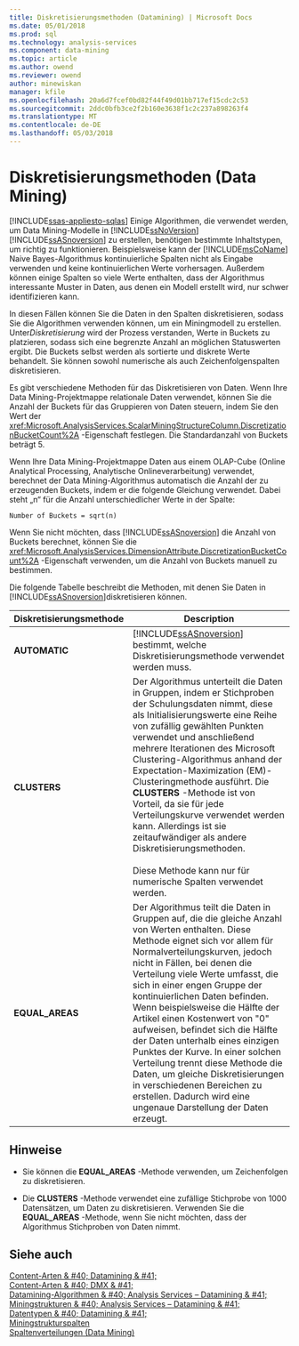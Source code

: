 ```yaml
---
title: Diskretisierungsmethoden (Datamining) | Microsoft Docs
ms.date: 05/01/2018
ms.prod: sql
ms.technology: analysis-services
ms.component: data-mining
ms.topic: article
ms.author: owend
ms.reviewer: owend
author: minewiskan
manager: kfile
ms.openlocfilehash: 20a6d7fcef0bd82f44f49d01bb717ef15cdc2c53
ms.sourcegitcommit: 2ddc0bfb3ce2f2b160e3638f1c2c237a898263f4
ms.translationtype: MT
ms.contentlocale: de-DE
ms.lasthandoff: 05/03/2018
---
```

# <a name="discretization-methods-data-mining"></a>Diskretisierungsmethoden (Data Mining)
[!INCLUDE[ssas-appliesto-sqlas](../../includes/ssas-appliesto-sqlas.md)]
  Einige Algorithmen, die verwendet werden, um Data Mining-Modelle in [!INCLUDE[ssNoVersion](../../includes/ssnoversion-md.md)] [!INCLUDE[ssASnoversion](../../includes/ssasnoversion-md.md)] zu erstellen, benötigen bestimmte Inhaltstypen, um richtig zu funktionieren. Beispielsweise kann der [!INCLUDE[msCoName](../../includes/msconame-md.md)] Naive Bayes-Algorithmus kontinuierliche Spalten nicht als Eingabe verwenden und keine kontinuierlichen Werte vorhersagen. Außerdem können einige Spalten so viele Werte enthalten, dass der Algorithmus interessante Muster in Daten, aus denen ein Modell erstellt wird, nur schwer identifizieren kann.  
  
 In diesen Fällen können Sie die Daten in den Spalten diskretisieren, sodass Sie die Algorithmen verwenden können, um ein Miningmodell zu erstellen. Unter*Diskretisierung* wird der Prozess verstanden, Werte in Buckets zu platzieren, sodass sich eine begrenzte Anzahl an möglichen Statuswerten ergibt. Die Buckets selbst werden als sortierte und diskrete Werte behandelt. Sie können sowohl numerische als auch Zeichenfolgenspalten diskretisieren.  
  
 Es gibt verschiedene Methoden für das Diskretisieren von Daten. Wenn Ihre Data Mining-Projektmappe relationale Daten verwendet, können Sie die Anzahl der Buckets für das Gruppieren von Daten steuern, indem Sie den Wert der <xref:Microsoft.AnalysisServices.ScalarMiningStructureColumn.DiscretizationBucketCount%2A> -Eigenschaft festlegen. Die Standardanzahl von Buckets beträgt 5.  
  
 Wenn Ihre Data Mining-Projektmappe Daten aus einem OLAP-Cube (Online Analytical Processing, Analytische Onlineverarbeitung) verwendet, berechnet der Data Mining-Algorithmus automatisch die Anzahl der zu erzeugenden Buckets, indem er die folgende Gleichung verwendet. Dabei steht „n“ für die Anzahl unterschiedlicher Werte in der Spalte:  
  
 `Number of Buckets = sqrt(n)`  
  
 Wenn Sie nicht möchten, dass [!INCLUDE[ssASnoversion](../../includes/ssasnoversion-md.md)] die Anzahl von Buckets berechnet, können Sie die <xref:Microsoft.AnalysisServices.DimensionAttribute.DiscretizationBucketCount%2A> -Eigenschaft verwenden, um die Anzahl von Buckets manuell zu bestimmen.  
  
 Die folgende Tabelle beschreibt die Methoden, mit denen Sie Daten in [!INCLUDE[ssASnoversion](../../includes/ssasnoversion-md.md)]diskretisieren können.  
  
|Diskretisierungsmethode|Description|  
|---------------------------|-----------------|  
|**AUTOMATIC**|[!INCLUDE[ssASnoversion](../../includes/ssasnoversion-md.md)] bestimmt, welche Diskretisierungsmethode verwendet werden muss.|  
|**CLUSTERS**|Der Algorithmus unterteilt die Daten in Gruppen, indem er Stichproben der Schulungsdaten nimmt, diese als Initialisierungswerte eine Reihe von zufällig gewählten Punkten verwendet und anschließend mehrere Iterationen des Microsoft Clustering-Algorithmus anhand der Expectation-Maximization (EM)-Clusteringmethode ausführt. Die **CLUSTERS** -Methode ist von Vorteil, da sie für jede Verteilungskurve verwendet werden kann. Allerdings ist sie zeitaufwändiger als andere Diskretisierungsmethoden.<br /><br /> Diese Methode kann nur für numerische Spalten verwendet werden.|  
|**EQUAL_AREAS**|Der Algorithmus teilt die Daten in Gruppen auf, die die gleiche Anzahl von Werten enthalten. Diese Methode eignet sich vor allem für Normalverteilungskurven, jedoch nicht in Fällen, bei denen die Verteilung viele Werte umfasst, die sich in einer engen Gruppe der kontinuierlichen Daten befinden. Wenn beispielsweise die Hälfte der Artikel einen Kostenwert von "0" aufweisen, befindet sich die Hälfte der Daten unterhalb eines einzigen Punktes der Kurve. In einer solchen Verteilung trennt diese Methode die Daten, um gleiche Diskretisierungen in verschiedenen Bereichen zu erstellen. Dadurch wird eine ungenaue Darstellung der Daten erzeugt.|  
  
## <a name="remarks"></a>Hinweise  
  
-   Sie können die **EQUAL_AREAS** -Methode verwenden, um Zeichenfolgen zu diskretisieren.  
  
-   Die **CLUSTERS** -Methode verwendet eine zufällige Stichprobe von 1000 Datensätzen, um Daten zu diskretisieren. Verwenden Sie die **EQUAL_AREAS** -Methode, wenn Sie nicht möchten, dass der Algorithmus Stichproben von Daten nimmt.  
  
  
  
## <a name="see-also"></a>Siehe auch  
 [Content-Arten & #40; Datamining & #41;](../../analysis-services/data-mining/content-types-data-mining.md)   
 [Content-Arten & #40; DMX & #41;](../../dmx/content-types-dmx.md)   
 [Datamining-Algorithmen & #40; Analysis Services – Datamining & #41;](../../analysis-services/data-mining/data-mining-algorithms-analysis-services-data-mining.md)   
 [Miningstrukturen & #40; Analysis Services – Datamining & #41;](../../analysis-services/data-mining/mining-structures-analysis-services-data-mining.md)   
 [Datentypen & #40; Datamining & #41;](../../analysis-services/data-mining/data-types-data-mining.md)   
 [Miningstrukturspalten](../../analysis-services/data-mining/mining-structure-columns.md)   
 [Spaltenverteilungen &#40;Data Mining&#41;](../../analysis-services/data-mining/column-distributions-data-mining.md)  
  
  

